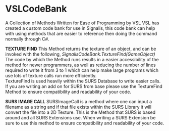 # VSLCodeBank
A Collection of Methods Written for Ease of Programming by VSL
VSL has created a custom code bank for use in Signalis, this code bank can help with using methods that are easier to reference then doing the command normally through C#.

**TEXTURE FIND**
This Method returns the texture of an object, and can be invoked with the following,
*SignalisCodeBank.TextureFind(GameObject)* 
The code by which the Method runs results in a easier accessibility of the method for newer programmers, as well as reducing the number of lines required to write it from 3 to 1 which can help make large programs which use lots of texture calls run more efficiently. \
TextureFind is used heavily within the SURS Database to write easier calls. If you are writing an add on for SURS from base please use the TextureFind Method to ensure compatibility and readability of your code.

**SURS IMAGE CALL**
SURSImageCall is a method where one can input a filename as a string and if that file exists within the SURS Library it will convert the file into a 2D Texture. This is the Method that SURS is based around and all SURS Extensions use. When writing a SURS Extension be sure to use this method to ensure compatibility and readability of your code.
